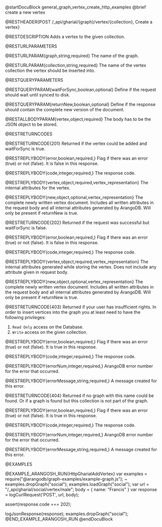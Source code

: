 @startDocuBlock general_graph_vertex_create_http_examples
@brief create a new vertex

@RESTHEADER{POST /_api/gharial/{graph}/vertex/{collection}, Create a vertex}

@RESTDESCRIPTION
Adds a vertex to the given collection.

@RESTURLPARAMETERS

@RESTURLPARAM{graph,string,required}
The name of the graph.

@RESTURLPARAM{collection,string,required} 
The name of the vertex collection the vertex should be inserted into.

@RESTQUERYPARAMETERS

@RESTQUERYPARAM{waitForSync,boolean,optional}
Define if the request should wait until synced to disk.

@RESTQUERYPARAM{returnNew,boolean,optional}
Define if the response should contain the complete
new version of the document.

@RESTALLBODYPARAM{vertex,object,required}
The body has to be the JSON object to be stored.

@RESTRETURNCODES

@RESTRETURNCODE{201}
Returned if the vertex could be added and waitForSync is true.

@RESTREPLYBODY{error,boolean,required,}
Flag if there was an error (true) or not (false).
It is false in this response.

@RESTREPLYBODY{code,integer,required,}
The response code.

@RESTREPLYBODY{vertex,object,required,vertex_representation}
The internal attributes for the vertex.

@RESTREPLYBODY{new,object,optional,vertex_representation}
The complete newly written vertex document.
Includes all written attributes in the request body
and all internal attributes generated by ArangoDB.
Will only be present if returnNew is true.

@RESTRETURNCODE{202}
Returned if the request was successful but waitForSync is false.

@RESTREPLYBODY{error,boolean,required,}
Flag if there was an error (true) or not (false).
It is false in this response.

@RESTREPLYBODY{code,integer,required,}
The response code.

@RESTREPLYBODY{vertex,object,required,vertex_representation}
The internal attributes generated while storing the vertex.
Does not include any attribute given in request body.

@RESTREPLYBODY{new,object,optional,vertex_representation}
The complete newly written vertex document.
Includes all written attributes in the request body
and all internal attributes generated by ArangoDB.
Will only be present if returnNew is true.

@RESTRETURNCODE{403}
Returned if your user has insufficient rights.
In order to insert vertices into the graph  you at least need to have the following privileges:<br>
  1. `Read Only` access on the Database.
  2. `Write` access on the given collection.

@RESTREPLYBODY{error,boolean,required,}
Flag if there was an error (true) or not (false).
It is true in this response.

@RESTREPLYBODY{code,integer,required,}
The response code.

@RESTREPLYBODY{errorNum,integer,required,}
ArangoDB error number for the error that occurred.

@RESTREPLYBODY{errorMessage,string,required,}
A message created for this error.

@RESTRETURNCODE{404}
Returned if no graph with this name could be found.
Or if a graph is found but this collection is not part of the graph.

@RESTREPLYBODY{error,boolean,required,}
Flag if there was an error (true) or not (false).
It is true in this response.

@RESTREPLYBODY{code,integer,required,}
The response code.

@RESTREPLYBODY{errorNum,integer,required,}
ArangoDB error number for the error that occurred.

@RESTREPLYBODY{errorMessage,string,required,}
A message created for this error.

@EXAMPLES

@EXAMPLE_ARANGOSH_RUN{HttpGharialAddVertex}
  var examples = require("@arangodb/graph-examples/example-graph.js");
~ examples.dropGraph("social");
  examples.loadGraph("social");
  var url = "/_api/gharial/social/vertex/male";
  body = {
    name: "Francis"
  }
  var response = logCurlRequest('POST', url, body);

  assert(response.code === 202);

  logJsonResponse(response);
  examples.dropGraph("social");
@END_EXAMPLE_ARANGOSH_RUN
@endDocuBlock
